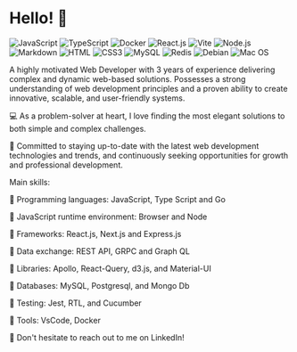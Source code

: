 # Hello! 👋 

![JavaScript](https://img.shields.io/badge/JavaScript-F7DF1E?style=flat-square&logo=javascript&logoColor=black)
![TypeScript](https://img.shields.io/badge/TypeScript-007ACC?style=flat-square&logo=typescript&logoColor=white)
![Docker](https://img.shields.io/badge/Docker-0CC1F3?style=flat-square&logo=docker&logoColor=white)
![React.js](https://img.shields.io/badge/React.js-0081CB?style=flat-square&logo=react&logoColor=61DAFB)
![Vite](https://img.shields.io/badge/Vite-593D88?style=flat-square&logo=vite&logoColor=white)
![Node.js](https://img.shields.io/badge/Node.js-43853D?style=flat-square&logo=node.js&logoColor=white)
![Markdown](https://img.shields.io/badge/Markdown-000000?style=flat-square&logo=markdown&logoColor=white)
![HTML](https://img.shields.io/badge/HTML5-E34F26?style=flat-square&logo=html5&logoColor=white)
![CSS3](https://img.shields.io/badge/CSS3-1572B6?style=flat-square&logo=css3&logoColor=white)
![MySQL](https://img.shields.io/badge/MySQL-005C84?style=flat-square&logo=mysql&logoColor=white)
![Redis](https://img.shields.io/badge/redis-%23DD0031.svg?&style=flat-square&logo=redis&logoColor=white)
![Debian](https://img.shields.io/badge/Debian-A81D33?style=flat-square&logo=debian&logoColor=white)
![Mac OS](https://img.shields.io/badge/macOS-000000?style=flat-square&logo=apple&logoColor=white)

A highly motivated Web Developer with 3 years of experience delivering complex and dynamic web-based solutions. Possesses a strong understanding of web development principles and a proven ability to create innovative, scalable, and user-friendly systems. 

💻 As a problem-solver at heart, I love finding the most elegant solutions to both simple and complex challenges.

🎯 Committed to staying up-to-date with the latest web development technologies and trends, and continuously seeking opportunities for growth and professional development.

Main skills:

📌 Programming languages: JavaScript, Type Script and Go

📌 JavaScript runtime environment: Browser and Node

📌 Frameworks: React.js, Next.js and Express.js

📌 Data exchange: REST API, GRPC and Graph QL

📌 Libraries: Apollo, React-Query, d3.js, and Material-UI

📌 Databases: MySQL, Postgresql, and Mongo Db

📌 Testing: Jest, RTL, and Cucumber

📌 Tools: VsCode, Docker


💬 Don't hesitate to reach out to me on LinkedIn!

<!---
fouad1998/fouad1998 is a ✨ special ✨ repository because its `README.md` (this file) appears on your GitHub profile.
You can click the Preview link to take a look at your changes.
--->
